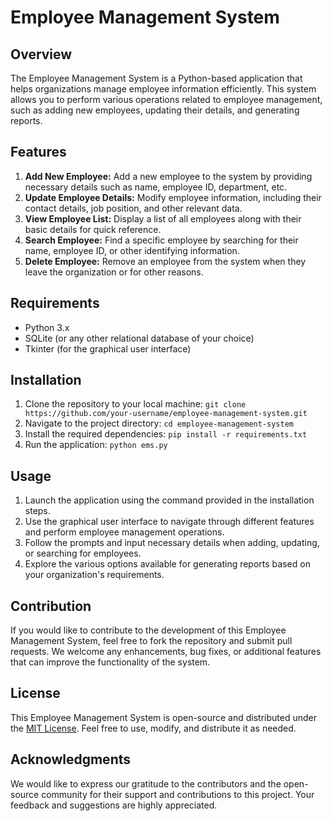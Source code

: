<!DOCTYPE html>
<html>

<head>
  <title>Employee Management System</title>
</head>

<body>

  <h1>Employee Management System</h1>

  <h2>Overview</h2>

  <p>The Employee Management System is a Python-based application that helps organizations manage employee information
    efficiently. This system allows you to perform various operations related to employee management, such as adding new
    employees, updating their details, and generating reports.</p>

  <h2>Features</h2>

  <ol>
    <li><strong>Add New Employee:</strong> Add a new employee to the system by providing necessary details such as name,
      employee ID, department, etc.</li>
    <li><strong>Update Employee Details:</strong> Modify employee information, including their contact details, job
      position, and other relevant data.</li>
    <li><strong>View Employee List:</strong> Display a list of all employees along with their basic details for quick
      reference.</li>
    <li><strong>Search Employee:</strong> Find a specific employee by searching for their name, employee ID, or other
      identifying information.</li>
    <li><strong>Delete Employee:</strong> Remove an employee from the system when they leave the organization or for other
      reasons.</li>
  </ol>

  <h2>Requirements</h2>

  <ul>
    <li>Python 3.x</li>
    <li>SQLite (or any other relational database of your choice)</li>
    <li>Tkinter (for the graphical user interface)</li>
  </ul>

  <h2>Installation</h2>

  <ol>
    <li>Clone the repository to your local machine:
      <code>git clone https://github.com/your-username/employee-management-system.git</code></li>
    <li>Navigate to the project directory:
      <code>cd employee-management-system</code></li>
    <li>Install the required dependencies:
      <code>pip install -r requirements.txt</code></li>
    <li>Run the application:
      <code>python ems.py</code></li>
  </ol>

  <h2>Usage</h2>

  <ol>
    <li>Launch the application using the command provided in the installation steps.</li>
    <li>Use the graphical user interface to navigate through different features and perform employee management
      operations.</li>
    <li>Follow the prompts and input necessary details when adding, updating, or searching for employees.</li>
    <li>Explore the various options available for generating reports based on your organization's requirements.</li>
  </ol>

  <h2>Contribution</h2>

  <p>If you would like to contribute to the development of this Employee Management System, feel free to fork the
    repository and submit pull requests. We welcome any enhancements, bug fixes, or additional features that can improve
    the functionality of the system.</p>

  <h2>License</h2>

  <p>This Employee Management System is open-source and distributed under the <a href="LICENSE">MIT License</a>. Feel
    free to use, modify, and distribute it as needed.</p>

  <h2>Acknowledgments</h2>

  <p>We would like to express our gratitude to the contributors and the open-source community for their support and
    contributions to this project. Your feedback and suggestions are highly appreciated.</p>

</body>

</html>
